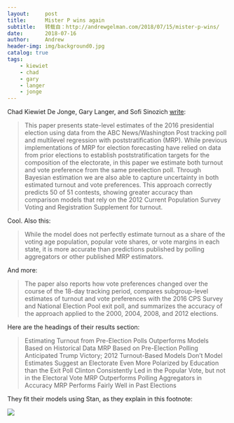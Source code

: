 ```yaml
---
layout:     post
title:      Mister P wins again
subtitle:   转载自：http://andrewgelman.com/2018/07/15/mister-p-wins/
date:       2018-07-16
author:     Andrew
header-img: img/background0.jpg
catalog: true
tags:
    - kiewiet
    - chad
    - gary
    - langer
    - jonge
---
```




Chad Kiewiet De Jonge, Gary Langer, and Sofi Sinozich [write](https://academic.oup.com/poq/advance-article/doi/10.1093/poq/nfy023/5052272):

> This paper presents state-level estimates of the 2016 presidential election using data from the ABC News/Washington Post tracking poll and multilevel regression with poststratification (MRP). While previous implementations of MRP for election forecasting have relied on data from prior elections to establish poststratification targets for the composition of the electorate, in this paper we estimate both turnout and vote preference from the same preelection poll. Through Bayesian estimation we are also able to capture uncertainty in both estimated turnout and vote preferences. This approach correctly predicts 50 of 51 contests, showing greater accuracy than comparison models that rely on the 2012 Current Population Survey Voting and Registration Supplement for turnout.

Cool. Also this:

> While the model does not perfectly estimate turnout as a share of the voting age population, popular vote shares, or vote margins in each state, it is more accurate than predictions published by polling aggregators or other published MRP estimators.

And more:

> The paper also reports how vote preferences changed over the course of the 18-day tracking period, compares subgroup-level estimates of turnout and vote preferences with the 2016 CPS Survey and National Election Pool exit poll, and summarizes the accuracy of the approach applied to the 2000, 2004, 2008, and 2012 elections.

Here are the headings of their results section:

> Estimating Turnout from Pre-Election Polls Outperforms Models Based on Historical Data
MRP Based on Pre-Election Polling Anticipated Trump Victory; 2012 Turnout-Based Models Don’t
Model Estimates Suggest an Electorate Even More Polarized by Education than the Exit Poll
Clinton Consistently Led in the Popular Vote, but not in the Electoral Vote
MRP Outperforms Polling Aggregators in Accuracy
MRP Performs Fairly Well in Past Elections

They fit their models using Stan, as they explain in this footnote:

![](http://andrewgelman.com/wp-content/uploads/2018/07/Screen-Shot-2018-07-15-at-9.53.02-PM-1024x202.png)



